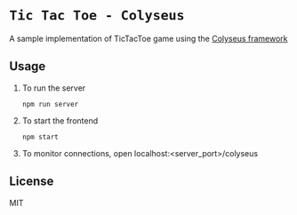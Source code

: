 # `Tic Tac Toe - Colyseus`

A sample implementation of TicTacToe game using the [Colyseus framework](https://github.com/colyseus/colyseus)

## Usage

1. To run the server
    ```
    npm run server
    ```
2. To start the frontend
   ```
   npm start
   ```
3. To monitor connections, open localhost:<server_port>/colyseus


## License

MIT
